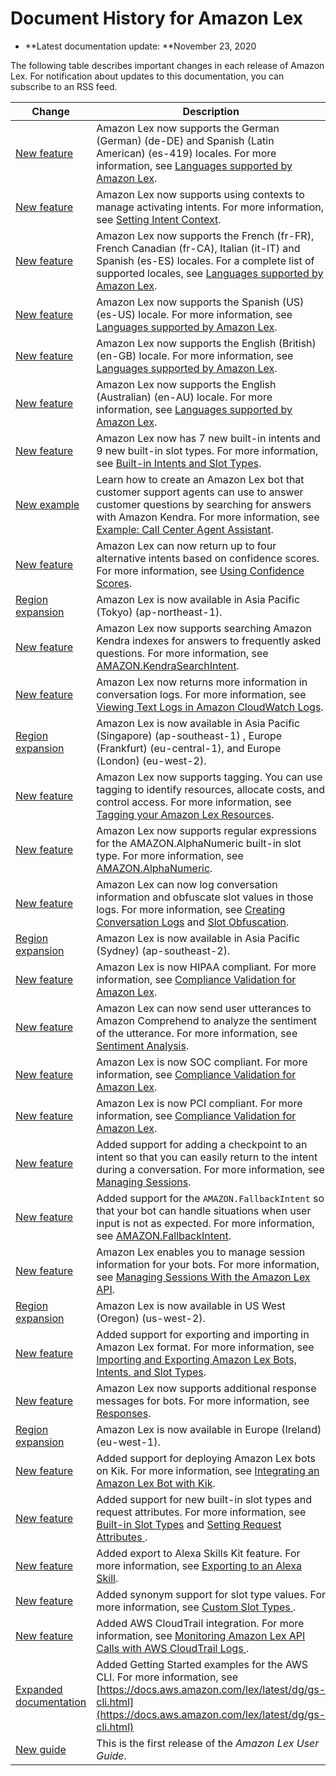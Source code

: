 # Document History for Amazon Lex<a name="doc-history"></a>
+ **Latest documentation update: **November 23, 2020

The following table describes important changes in each release of Amazon Lex\. For notification about updates to this documentation, you can subscribe to an RSS feed\.

| Change | Description | Date | 
| --- |--- |--- |
| [New feature](https://docs.aws.amazon.com/lex/latest/dg/how-it-works-language.html) | Amazon Lex now supports the German \(German\) \(de\-DE\) and Spanish \(Latin American\) \(es\-419\) locales\. For more information, see [Languages supported by Amazon Lex](https://docs.aws.amazon.com/lex/latest/dg/how-it-works-language.html)\. | November 23, 2020 | 
| [New feature](https://docs.aws.amazon.com/lex/latest/dg/context-mgmt-active-context.html) | Amazon Lex now supports using contexts to manage activating intents\. For more information, see [Setting Intent Context](https://docs.aws.amazon.com/lex/latest/dg/context-mgmt-active-context.html)\. | November 19, 2020 | 
| [New feature](https://docs.aws.amazon.com/lex/latest/dg/how-it-works-language.html) | Amazon Lex now supports the French \(fr\-FR\), French Canadian \(fr\-CA\), Italian \(it\-IT\) and Spanish \(es\-ES\) locales\. For a complete list of supported locales, see [Languages supported by Amazon Lex](https://docs.aws.amazon.com/lex/latest/dg/how-it-works-language.html)\. | November 11, 2020 | 
| [New feature](https://docs.aws.amazon.com/lex/latest/dg/how-it-works-language.html) | Amazon Lex now supports the Spanish \(US\) \(es\-US\) locale\. For more information, see [Languages supported by Amazon Lex](https://docs.aws.amazon.com/lex/latest/dg/how-it-works-language.html)\. | September 22, 2020 | 
| [New feature](https://docs.aws.amazon.com/lex/latest/dg/how-it-works-language.html) | Amazon Lex now supports the English \(British\) \(en\-GB\) locale\. For more information, see [Languages supported by Amazon Lex](https://docs.aws.amazon.com/lex/latest/dg/how-it-works-language.html)\. | September 15, 2020 | 
| [New feature](https://docs.aws.amazon.com/lex/latest/dg/how-it-works-language.html) | Amazon Lex now supports the English \(Australian\) \(en\-AU\) locale\. For more information, see [Languages supported by Amazon Lex](https://docs.aws.amazon.com/lex/latest/dg/how-it-works-language.html)\. | September 8, 2020 | 
| [New feature](https://docs.aws.amazon.com/lex/latest/dg/howitworks-builtins.html) | Amazon Lex now has 7 new built\-in intents and 9 new built\-in slot types\. For more information, see [Built\-in Intents and Slot Types](https://docs.aws.amazon.com/lex/latest/dg/howitworks-builtins.html)\. | September 8, 2020 | 
| [New example](https://docs.aws.amazon.com/lex/latest/dg/ex-agent.html) | Learn how to create an Amazon Lex bot that customer support agents can use to answer customer questions by searching for answers with Amazon Kendra\. For more information, see [Example: Call Center Agent Assistant](https://docs.aws.amazon.com/lex/latest/dg/ex-agent.html)\. | August 10, 2020 | 
| [New feature](https://docs.aws.amazon.com/lex/latest/dg/confidence-scores.html) | Amazon Lex can now return up to four alternative intents based on confidence scores\. For more information, see [Using Confidence Scores](https://docs.aws.amazon.com/lex/latest/dg/confidence-scores.html)\. | August 6, 2020 | 
| [Region expansion](https://docs.aws.amazon.com/general/latest/gr/lex.html) | Amazon Lex is now available in Asia Pacific \(Tokyo\) \(ap\-northeast\-1\)\. | June 30, 2020 | 
| [New feature](https://docs.aws.amazon.com/lex/latest/dg/built-in-intent-kendra-search.html) | Amazon Lex now supports searching Amazon Kendra indexes for answers to frequently asked questions\. For more information, see [AMAZON\.KendraSearchIntent](https://docs.aws.amazon.com/lex/latest/dg/built-in-intent-kendra-search.html)\. | June 11, 2020 | 
| [New feature](https://docs.aws.amazon.com/lex/latest/dg/conversation-logs-cw.html) | Amazon Lex now returns more information in conversation logs\. For more information, see [Viewing Text Logs in Amazon CloudWatch Logs](https://docs.aws.amazon.com/lex/latest/dg/conversation-logs-cw.html)\. | June 9, 2020 | 
| [Region expansion](https://docs.aws.amazon.com/general/latest/gr/lex.html) | Amazon Lex is now available in Asia Pacific \(Singapore\) \(ap\-southeast\-1\) , Europe \(Frankfurt\) \(eu\-central\-1\), and Europe \(London\) \(eu\-west\-2\)\. | April 23, 2020 | 
| [New feature](https://docs.aws.amazon.com/lex/latest/dg/how-it-works-tags.html) | Amazon Lex now supports tagging\. You can use tagging to identify resources, allocate costs, and control access\. For more information, see [Tagging your Amazon Lex Resources](https://docs.aws.amazon.com/lex/latest/dg/how-it-works-tags.html)\. | March 12, 2020 | 
| [New feature](https://docs.aws.amazon.com/lex/latest/dg/built-in-slot-alphanumeric.html) | Amazon Lex now supports regular expressions for the AMAZON\.AlphaNumeric built\-in slot type\. For more information, see [AMAZON\.AlphaNumeric](https://docs.aws.amazon.com/lex/latest/dg/built-in-slot-alphanumeric.html)\. | February 6, 2020 | 
| [New feature](https://docs.aws.amazon.com/lex/latest/dg/how-it-works.html) | Amazon Lex can now log conversation information and obfuscate slot values in those logs\. For more information, see [Creating Conversation Logs](https://docs.aws.amazon.com/lex/latest/dg/conversation-logs.html) and [Slot Obfuscation](https://docs.aws.amazon.com/lex/latest/dg/how-obfuscate.html)\. | December 19, 2019 | 
| [Region expansion](https://docs.aws.amazon.com/general/latest/gr/lex.html) | Amazon Lex is now available in Asia Pacific \(Sydney\) \(ap\-southeast\-2\)\. | December 17, 2019 | 
| [New feature](https://docs.aws.amazon.com/lex/latest/dg/compliance.html) | Amazon Lex is now HIPAA compliant\. For more information, see [Compliance Validation for Amazon Lex](https://docs.aws.amazon.com/lex/latest/dg/compliance.html)\. | December 10, 2019 | 
| [New feature](https://docs.aws.amazon.com/lex/latest/dg/sentiment-analysis.html) | Amazon Lex can now send user utterances to Amazon Comprehend to analyze the sentiment of the utterance\. For more information, see [Sentiment Analysis](https://docs.aws.amazon.com/lex/latest/dg/sentiment-analysis.html)\. | November 21, 2019 | 
| [New feature](https://docs.aws.amazon.com/lex/latest/dg/compliance.html) | Amazon Lex is now SOC compliant\. For more information, see [Compliance Validation for Amazon Lex](https://docs.aws.amazon.com/lex/latest/dg/compliance.html)\. | November 19, 2019 | 
| [New feature](https://docs.aws.amazon.com/lex/latest/dg/compliance.html) | Amazon Lex is now PCI compliant\. For more information, see [Compliance Validation for Amazon Lex](https://docs.aws.amazon.com/lex/latest/dg/compliance.html)\. | October 17, 2019 | 
| [New feature](https://docs.aws.amazon.com/lex/latest/dg/how-session-api.html) | Added support for adding a checkpoint to an intent so that you can easily return to the intent during a conversation\. For more information, see [Managing Sessions](https://docs.aws.amazon.com/lex/latest/dg/how-session-api.html)\. | October 10, 2019 | 
| [New feature](https://docs.aws.amazon.com/lex/latest/dg/built-in-intent-fallback.html) | Added support for the `AMAZON.FallbackIntent` so that your bot can handle situations when user input is not as expected\. For more information, see [AMAZON\.FallbackIntent](https://docs.aws.amazon.com/lex/latest/dg/built-in-intent-fallback.html)\. | October 3, 2019 | 
| [New feature](https://docs.aws.amazon.com/lex/latest/dg/how-session-api.html) | Amazon Lex enables you to manage session information for your bots\. For more information, see [Managing Sessions With the Amazon Lex API](https://docs.aws.amazon.com/lex/latest/dg/how-session-api.html)\. | August 8, 2019 | 
| [Region expansion](#doc-history) | Amazon Lex is now available in US West \(Oregon\) \(us\-west\-2\)\. | May 8, 2018 | 
| [New feature](#doc-history) | Added support for exporting and importing in Amazon Lex format\. For more information, see [Importing and Exporting Amazon Lex Bots, Intents, and Slot Types](https://docs.aws.amazon.com/lex/latest/dg/import-export.html)\. | February 13, 2018 | 
| [New feature](#doc-history) | Amazon Lex now supports additional response messages for bots\. For more information, see [ Responses](https://docs.aws.amazon.com/lex/latest/dg/howitworks-manage-prompts.html#msg-prompts-response)\.  | February 8, 2018 | 
| [Region expansion](#doc-history) | Amazon Lex is now available in Europe \(Ireland\) \(eu\-west\-1\)\. | November 21, 2017 | 
| [New feature](#doc-history) | Added support for deploying Amazon Lex bots on Kik\. For more information, see [Integrating an Amazon Lex Bot with Kik](https://docs.aws.amazon.com/lex/latest/dg/kik-bot-association.html)\. | November 20, 2017 | 
| [New feature](#doc-history) | Added support for new built\-in slot types and request attributes\. For more information, see [Built\-in Slot Types](https://docs.aws.amazon.com/lex/latest/dg/howitworks-builtins-slots.html) and [ Setting Request Attributes ](https://docs.aws.amazon.com/lex/latest/dg/context-mgmt.html#context-mgmt-request-attribs)\. | November 3, 2017 | 
| [New feature](#doc-history) | Added export to Alexa Skills Kit feature\. For more information, see [Exporting to an Alexa Skill](https://docs.aws.amazon.com/lex/latest/dg/export-to-alexa.html)\. | September 7, 2017 | 
| [New feature](#doc-history) | Added synonym support for slot type values\. For more information, see [ Custom Slot Types ](https://docs.aws.amazon.com/lex/latest/dg/howitworks-custom-slots.html)\. | August 31, 2017 | 
| [New feature](#doc-history) | Added AWS CloudTrail integration\. For more information, see [ Monitoring Amazon Lex API Calls with AWS CloudTrail Logs ](https://docs.aws.amazon.com/lex/latest/dg/monitoring-aws-lex-cloudtrail.html)\. | August 15, 2017 | 
| [Expanded documentation](#doc-history) | Added Getting Started examples for the AWS CLI\. For more information, see [https://docs.aws.amazon.com/lex/latest/dg/gs-cli.html](https://docs.aws.amazon.com/lex/latest/dg/gs-cli.html) | May 22, 2017 | 
| [New guide](#doc-history) | This is the first release of the *Amazon Lex User Guide*\. | April 19, 2017 | 